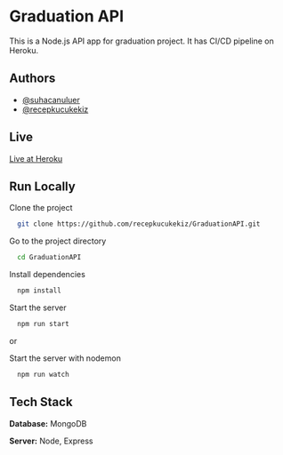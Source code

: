 
# Graduation API

This is a Node.js API app for graduation project. It has CI/CD pipeline on Heroku.


## Authors

- [@suhacanuluer](https://www.github.com/suhacanuluer)
- [@recepkucukekiz](https://github.com/recepkucukekiz)


## Live

[Live at Heroku](https://graduationapi.herokuapp.com/)



## Run Locally

Clone the project

```bash
  git clone https://github.com/recepkucukekiz/GraduationAPI.git
```

Go to the project directory

```bash
  cd GraduationAPI
```

Install dependencies

```bash
  npm install
```

Start the server

```bash
  npm run start
```

or 

Start the server with nodemon

```bash
  npm run watch
```

## Tech Stack

**Database:** MongoDB

**Server:** Node, Express

